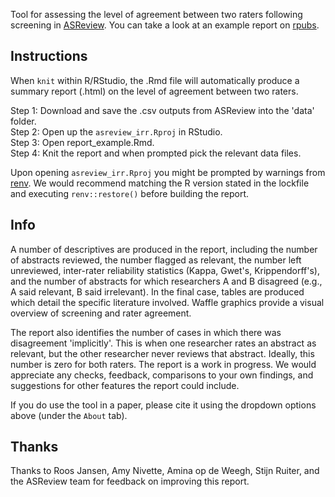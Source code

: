 Tool for assessing the level of agreement between two raters following screening in [ASReview](https://asreview.nl/). You can take a look at an example report on [rpubs](https://rpubs.com/langton_/asreview_report_example).

## Instructions

When `knit` within R/RStudio, the .Rmd file will automatically produce a summary report (.html) on the level of agreement between two raters.

Step 1: Download and save the .csv outputs from ASReview into the 'data' folder.  
Step 2: Open up the `asreview_irr.Rproj` in RStudio.  
Step 3: Open report_example.Rmd.  
Step 4: Knit the report and when prompted pick the relevant data files.  

Upon opening `asreview_irr.Rproj` you might be prompted by warnings from [renv](https://rstudio.github.io/renv/articles/renv.html). We would recommend matching the R version stated in the lockfile and executing `renv::restore()` before building the report.

## Info

A number of descriptives are produced in the report, including the number of abstracts reviewed, the number flagged as relevant, the number left unreviewed, inter-rater reliability statistics (Kappa, Gwet's, Krippendorff's), and the number of abstracts for which researchers A and B disagreed (e.g., A said relevant, B said irrelevant). In the final case, tables are produced which detail the specific literature involved. Waffle graphics provide a visual overview of screening and rater agreement.

The report also identifies the number of cases in which there was disagreement 'implicitly'. This is when one researcher rates an abstract as relevant, but the other researcher never reviews that abstract. Ideally, this number is zero for both raters.
The report is a work in progress. We would appreciate any checks, feedback, comparisons to your own findings, and suggestions for other features the report could include.

If you do use the tool in a paper, please cite it using the dropdown options above (under the `About` tab).

## Thanks

Thanks to Roos Jansen, Amy Nivette, Amina op de Weegh, Stijn Ruiter, and the ASReview team for feedback on improving this report.

